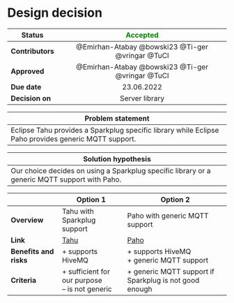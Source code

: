 # Design decision

| Status       | <span style="color:green">Accepted</span> |
|--------------|:---------:|
| <b>Contributors</b> |     @Emirhan-Atabay @bowski23 @Ti-ger @vringar @TuCl   |
| <b>Approved</b>     |     @Emirhan-Atabay @bowski23 @Ti-ger @vringar @TuCl   |
| <b>Due date</b>     |    23.06.2022     |
| <b>Decision on</b>     |   Server library  |

|Problem statement|
|--------------|
|Eclipse Tahu provides a Sparkplug specific library while Eclipse Paho provides generic MQTT support.|

|Solution hypothesis|
|--------------|
|Our choice decides on using a Sparkplug specific library or a generic MQTT support with Paho.|

|  | Option 1 | Option 2 |
|--|--|--|
|<b>Overview</b>|Tahu with Sparkplug support|Paho with generic MQTT support|
|<b>Link</b>|[Tahu](https://github.com/eclipse/tahu)|[Paho](https://www.eclipse.org/paho)|
|<b>Benefits and risks</b>|+ supports HiveMQ|+ supports HiveMQ<br>+ generic MQTT support|
|<b>Criteria</b>|+ sufficient for our purpose<br>– is not generic|+ generic MQTT support if Sparkplug is not good enough|
